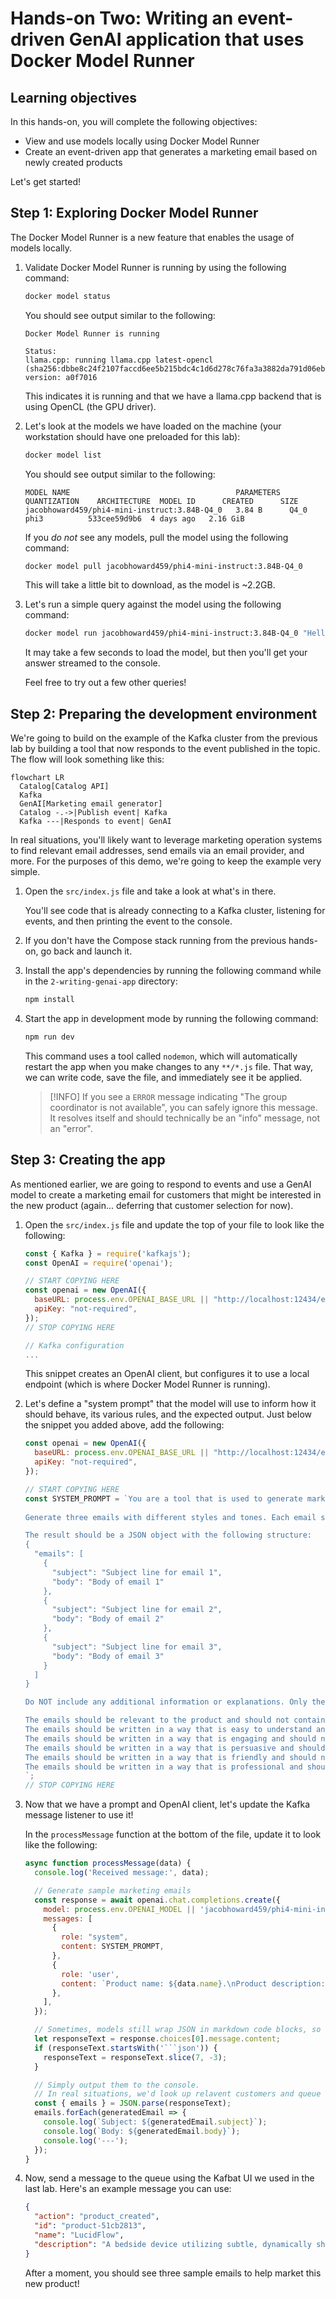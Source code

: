 # Hands-on Two: Writing an event-driven GenAI application that uses Docker Model Runner

## Learning objectives

In this hands-on, you will complete the following objectives:

- View and use models locally using Docker Model Runner
- Create an event-driven app that generates a marketing email based on newly created products

Let's get started!


## Step 1: Exploring Docker Model Runner

The Docker Model Runner is a new feature that enables the usage of models locally.

1. Validate Docker Model Runner is running by using the following command:

    ```bash
    docker model status
    ```

    You should see output similar to the following:

    ```console
    Docker Model Runner is running

    Status:
    llama.cpp: running llama.cpp latest-opencl (sha256:dbbe8c24f2107faccd6ee5b215bdc4c1d6d278c76fa3a3882da791d06ebd2e3) version: a0f7016
    ```

    This indicates it is running and that we have a llama.cpp backend that is using OpenCL (the GPU driver).

2. Let's look at the models we have loaded on the machine (your workstation should have one preloaded for this lab):

    ```bash
    docker model list
    ```

    You should see output similar to the following:

    ```console
    MODEL NAME                                     PARAMETERS  QUANTIZATION    ARCHITECTURE  MODEL ID      CREATED      SIZE       
    jacobhoward459/phi4-mini-instruct:3.84B-Q4_0   3.84 B      Q4_0            phi3          533cee59d9b6  4 days ago   2.16 GiB 
    ```

    If you _do not_ see any models, pull the model using the following command:

    ```bash
    docker model pull jacobhoward459/phi4-mini-instruct:3.84B-Q4_0
    ```

    This will take a little bit to download, as the model is ~2.2GB.

3. Let's run a simple query against the model using the following command:

    ```bash
    docker model run jacobhoward459/phi4-mini-instruct:3.84B-Q4_0 "Hello! What can I do for fun in Seattle in 200 characters or less?"
    ```

    It may take a few seconds to load the model, but then you'll get your answer streamed to the console.

    Feel free to try out a few other queries!

## Step 2: Preparing the development environment

We're going to build on the example of the Kafka cluster from the previous lab by building a tool that now responds to the event published in the topic. The flow will look something like this:

```mermaid
flowchart LR
  Catalog[Catalog API]
  Kafka
  GenAI[Marketing email generator]
  Catalog -.->|Publish event| Kafka
  Kafka ---|Responds to event| GenAI
```

In real situations, you'll likely want to leverage marketing operation systems to find relevant email addresses, send emails via an email provider, and more. For the purposes of this demo, we're going to keep the example very simple. 

1. Open the `src/index.js` file and take a look at what's in there.

    You'll see code that is already connecting to a Kafka cluster, listening for events, and then printing the event to the console.

2. If you don't have the Compose stack running from the previous hands-on, go back and launch it.

3. Install the app's dependencies by running the following command while in the `2-writing-genai-app` directory:

    ```bash
    npm install
    ```

4. Start the app in development mode by running the following command:

    ```bash
    npm run dev
    ```

    This command uses a tool called `nodemon`, which will automatically restart the app when you make changes to any `**/*.js` file. That way, we can write code, save the file, and immediately see it be applied.

    > [!INFO]
    > If you see a `ERROR` message indicating "The group coordinator is not available", you can safely ignore this message. It resolves itself and should technically be an "info" message, not an "error".


## Step 3: Creating the app

As mentioned earlier, we are going to respond to events and use a GenAI model to create a marketing email for customers that might be interested in the new product (again... deferring that customer selection for now).

1. Open the `src/index.js` file and update the top of your file to look like the following:

    ```javascript
    const { Kafka } = require('kafkajs');
    const OpenAI = require('openai');

    // START COPYING HERE
    const openai = new OpenAI({
      baseURL: process.env.OPENAI_BASE_URL || "http://localhost:12434/engines/v1",
      apiKey: "not-required",
    });
    // STOP COPYING HERE

    // Kafka configuration
    ...
    ```

    This snippet creates an OpenAI client, but configures it to use a local endpoint (which is where Docker Model Runner is running).

2. Let's define a "system prompt" that the model will use to inform how it should behave, its various rules, and the expected output. Just below the snippet you added above, add the following:

    ```javascript
    const openai = new OpenAI({
      baseURL: process.env.OPENAI_BASE_URL || "http://localhost:12434/engines/v1",
      apiKey: "not-required",
    });

    // START COPYING HERE
    const SYSTEM_PROMPT = `You are a tool that is used to generate marketing emails to potential customers for a newly created product. You will be given the name and description of the product, and you will generate a marketing email to potential customers.
        
    Generate three emails with different styles and tones. Each email should be no more than 200 words. The emails should be in English and should be written in a friendly and engaging tone. The emails should include a call to action, such as "Click here to learn more" or "Order now". The emails should also include a subject line that is catchy and relevant to the product.

    The result should be a JSON object with the following structure:
    {
      "emails": [
        {
          "subject": "Subject line for email 1",
          "body": "Body of email 1"
        },
        {
          "subject": "Subject line for email 2",
          "body": "Body of email 2"
        },
        {
          "subject": "Subject line for email 3",
          "body": "Body of email 3"
        }
      ]
    }

    Do NOT include any additional information or explanations. Only the JSON object should be returned.

    The emails should be relevant to the product and should not contain any irrelevant information. 
    The emails should be written in a way that is easy to understand and should not contain any technical jargon. 
    The emails should be written in a way that is engaging and should not be boring. 
    The emails should be written in a way that is persuasive and should not be pushy. 
    The emails should be written in a way that is friendly and should not be rude. 
    The emails should be written in a way that is professional and should not be unprofessional.
    `;
    // STOP COPYING HERE
    ```

3. Now that we have a prompt and OpenAI client, let's update the Kafka message listener to use it!

    In the `processMessage` function at the bottom of the file, update it to look like the following:

    ```javascript
    async function processMessage(data) {
      console.log('Received message:', data);

      // Generate sample marketing emails
      const response = await openai.chat.completions.create({
        model: process.env.OPENAI_MODEL || 'jacobhoward459/phi4-mini-instruct:3.84B-Q4_0',
        messages: [
          {
            role: "system",
            content: SYSTEM_PROMPT,
          },
          {
            role: 'user',
            content: `Product name: ${data.name}.\nProduct description: ${data.description}\n`,
          },
        ],
      });

      // Sometimes, models still wrap JSON in markdown code blocks, so let's remove that.
      let responseText = response.choices[0].message.content;
      if (responseText.startsWith('```json')) {
        responseText = responseText.slice(7, -3);
      }

      // Simply output them to the console.
      // In real situations, we'd look up relavent customers and queue emails.
      const { emails } = JSON.parse(responseText);
      emails.forEach(generatedEmail => {
        console.log(`Subject: ${generatedEmail.subject}`);
        console.log(`Body: ${generatedEmail.body}`);
        console.log('---');
      });
    }
    ```

4. Now, send a message to the queue using the Kafbat UI we used in the last lab. Here's an example message you can use:

    ```json
    {
      "action": "product_created",
      "id": "product-51cb2813",
      "name": "LucidFlow",
      "description": "A bedside device utilizing subtle, dynamically shifting ambient light and binaural audio to gently guide you into deeper, more restorative sleep. Connects to your Microsoft 365 calendar to proactively adjust lighting and soundscapes based on your upcoming schedule, minimizing stress and promoting optimal rest."
    }
    ```

    After a moment, you should see three sample emails to help market this new product!